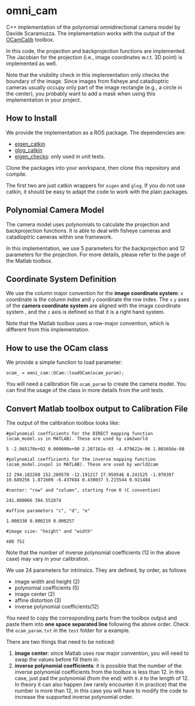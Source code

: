 # omni_cam
C++ implementation of the polynomial omnidirectional camera model by Davide Scaramuzza.
The implementation works with the output of 
the [OCamCalib](https://sites.google.com/site/scarabotix/ocamcalib-toolbox) toolbox.

In this code, the projection and backprojection functions are implemented.
The Jacobian for the projection (i.e., image coordinates w.r.t. 3D point) is implemented as well.

Note that the visibility check in this implementation only checks the boundary of the image. Since images from fisheye and catadioptric cameras usually occupy only part of the image rectangle (e.g., a circle in the center), you probably want to add a mask when using this implementation in your project.

## How to Install
We provide the implementation as a ROS package. The dependencies are:
* [eigen_catkin](https://github.com/ethz-asl/eigen_catkin)
* [glog_catkin](https://github.com/ethz-asl/glog_catkin)
* [eigen_checks](https://github.com/ethz-asl/eigen_checks): only used in unit tests.

Clone the packages into your workspace, then clone this repository and compile.

The first two are just catkin wrappers for `eigen` and `glog`.
If you do not use catkin, it should be easy to adapt the code to work with the plain packages.

## Polynomial Camera Model
The camera model uses polynomials to calculate the projection and backprojection functions.
It is able to deal with fisheye cameras and catadioptric cameras within one framework.

In this implementation, we use 5 parameters for the backprojection and 12 parameters for the projection. For more details, please refer to the page of the Matlab toolbox.

## Coordinate System Definition
We use the column major convention for the __image coordinate system__: 
`x` coordinate is the column index and `y` coordinate the row index.
The `x` `y` axes of the __camera coordinate system__ are aligned with the image coordinate system 
, and the `z` axis is defined so that it is a right hand system.

Note that the Matlab toolbox uses a row-major convention, which is different from this implementation.

## How to use the OCam class
We provide a simple function to load parameter:
```
ocam_ = omni_cam::OCam::loadOCam(ocam_param);
```
You will need a calibration file `ocam_param` to create the camera model.
You can find the usage of the class in more details from the unit tests.


## Convert Matlab toolbox output to Calibration File
The output of the calibration toolbox looks like:
```
#polynomial coefficients for the DIRECT mapping function (ocam_model.ss in MATLAB). These are used by cam2world

5 -2.065170e+02 0.000000e+00 2.207161e-03 -4.879622e-06 1.865656e-08 

#polynomial coefficients for the inverse mapping function (ocam_model.invpol in MATLAB). These are used by world2cam

12 294.182260 152.289570 -12.191217 27.959546 8.241525 -1.970397 10.689256 1.871609 -6.437684 0.430037 3.215544 0.921484 

#center: "row" and "column", starting from 0 (C convention)

241.800066 394.552874

#affine parameters "c", "d", "e"

1.000330 0.000219 0.000257

#image size: "height" and "width"

480 752

```
Note that the number of inverse polynomial coefficients (12 in the above case) may vary in your calibration. 

We use 24 parameters for intrinsics. They are defined, by order, as follows
* image width and height (2)
* polynomial coefficients (5)
* image center (2)
* affine distortion (3)
* inverse polynomial coefficients(12)

You need to copy the corresponding parts from the toolbox output and paste them into __one space separated line__ following the above order.
Check the `ocam_param.txt` in the `test` folder for a example.

There are two things that need to be noticed:

1. **image center**: since Matlab uses row major convention, you will need to swap the values before fill them in.
2. **inverse polynomial coefficients**: it is possible that the number of the inverse polynomial coefficients from the toolbox is less than 12. In this case, just pad the polynomial (from the end) with `0.0` to the length of 12.
In theory it can also happen (we rarely encounter it in practice) that the number is more than 12, in this case you will have to modify the code to increase the supported inverse polynomial order.
